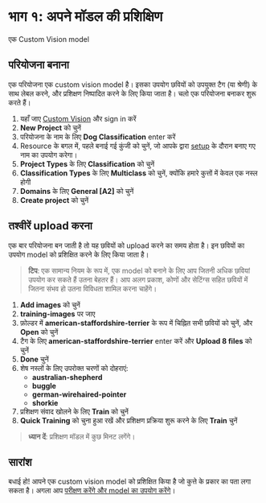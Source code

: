 # भाग १: अपने मॉडल की प्रशिक्षिण

एक Custom Vision model

## परियोजना बनाना

एक परियोजना एक custom vision model है। इसका उपयोग छवियों को उपयुक्त टैग (या श्रेणी) के साथ लेबल करने, और प्रशिक्षण निष्पादित करने के लिए किया जाता है। चलो एक परियोजना बनाकर शुरू करते हैं।

1. यहाँ जाए [Custom Vision](https://www.customvision.ai?WT.mc_id=academic-49102-chrhar) और sign in करें
2. **New Project** को चुनें
3. परियोजना के नाम के लिए **Dog Classification** enter करें
4. Resource के बगल में, पहले बनाई गई कुंजी को चुनें, जो आपके द्वारा [setup](setup_hi.md) के दौरान बनाए गए नाम का उपयोग करेगा।
5. **Project Types** के लिए **Classification** को चुनें
6. **Classification Types** के लिए **Multiclass** को चुनें, क्योंकि हमारे कुत्तों में केवल एक नस्ल होगी
7. **Domains** के लिए **General \[A2\]** को चुनें
8. **Create project** को चुनें

## तश्वीरें upload करना

एक बार परियोजना बन जाती है तो यह छवियों को upload करने का समय होता है। इन छवियों का उपयोग model को प्रशिक्षित करने के लिए किया जाता है।

> **टिप**: एक सामान्य नियम के रूप में, एक model को बनाने के लिए आप जितनी अधिक छवियां उपयोग कर सकते हैं उतना बेहतर हैं। आप अलग प्रकाश, कोणों और सेटिंग्स सहित छवियों में जितना संभव हो उतना विविधता शामिल करना चाहेंगे।

1. **Add images** को चुनें
2. **training-images** पर जाए
3. फ़ोल्डर में **american-staffordshire-terrier** के रूप में चिह्नित सभी छवियों को चुनें, और **Open** को चुनें
4. टैग के लिए **american-staffordshire-terrier** enter करें और **Upload 8 files** को चुनें
5. **Done** चुनें
6. शेष नस्लों के लिए उपरोक्त चरणों को दोहराएं:
    - **australian-shepherd**
    - **buggle**
    - **german-wirehaired-pointer**
    - **shorkie**
7. प्रशिक्षण संवाद खोलने के लिए **Train** को चुनें
8. **Quick Training** को चुना हुआ रखें और प्रशिक्षण प्रक्रिया शुरू करने के लिए **Train** चुनें

> **ध्यान दें**: प्रशिक्षण मॉडल में कुछ मिनट लगेंगे।

## सारांश

बधाई हो! आपने एक custom vision model को प्रशिक्षित किया है जो कुत्ते के प्रकार का पता लगा सकता है। अगला आप [परीक्षण करेंगे और model का उपयोग करेंगे](./predict_hi.md)।
